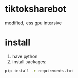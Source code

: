 # tiktoksharebot
modified, less gpu intensive

# install
1. have python
2. install packages:
  ```bash
  pip install -r requirements.txt
  ```
